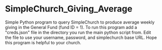 # SimpleChurch_Giving_Average
Simple Python program to query SimpleChurch to produce average weekly giving in the General Fund (fund ID = 1).  To run this program add a "creds.json" file in the directory you run the main python script from.  Edit the file to use your username, password, and simplechurch base URL.  Hope this program is helpful to your church.
